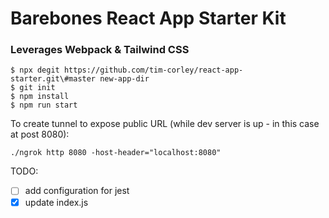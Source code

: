 # Barebones React App Starter Kit

### Leverages Webpack & Tailwind CSS

```
$ npx degit https://github.com/tim-corley/react-app-starter.git\#master new-app-dir
$ git init
$ npm install
$ npm run start
```

To create tunnel to expose public URL (while dev server is up - in this case at post 8080):

```
./ngrok http 8080 -host-header="localhost:8080"
```

TODO:

- [ ] add configuration for jest
- [x] update index.js
